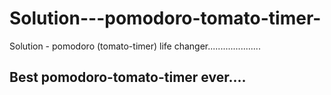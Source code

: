 # Solution---pomodoro-tomato-timer-
Solution - pomodoro (tomato-timer) life changer.....................

## Best pomodoro-tomato-timer ever....
